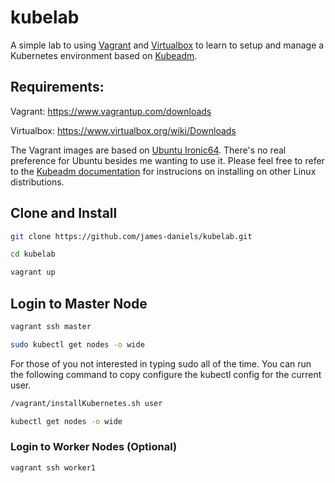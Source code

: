 # kubelab

A simple lab to using [Vagrant](https://www.vagrantup.com/) and [Virtualbox](https://www.virtualbox.org/) to learn to setup and manage a Kubernetes environment based on [Kubeadm](https://kubernetes.io/docs/reference/setup-tools/kubeadm/kubeadm/).

## Requirements:

Vagrant: https://www.vagrantup.com/downloads

Virtualbox: https://www.virtualbox.org/wiki/Downloads

The Vagrant images are based on [Ubuntu Ironic64](https://app.vagrantup.com/ubuntu/boxes/bionic64). There's no real preference for Ubuntu besides me wanting to use it.  Please feel free to refer to the [Kubeadm documentation](https://kubernetes.io/docs/setup/production-environment/tools/kubeadm/install-kubeadm/#installing-kubeadm-kubelet-and-kubectl) for instrucions on installing on other Linux distributions.

## Clone and Install

```Bash
git clone https://github.com/james-daniels/kubelab.git

cd kubelab

vagrant up

```

## Login to Master Node

```Bash
vagrant ssh master

sudo kubectl get nodes -o wide
```

For those of you not interested in typing sudo all of the time. You can run the following command to copy configure the kubectl config for the current user.

```Bash
/vagrant/installKubernetes.sh user

kubectl get nodes -o wide
```

### Login to Worker Nodes (Optional)

```Bash
vagrant ssh worker1
```